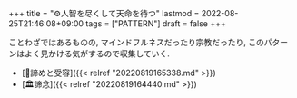 +++
title = "⚙人智を尽くして天命を待つ"
lastmod = 2022-08-25T21:46:08+09:00
tags = ["PATTERN"]
draft = false
+++

ことわざではあるものの, マインドフルネスだったり宗教だったり, このパターンはよく見かける気がするので収集していく.

-   [📝諦めと受容]({{< relref "20220819165338.md" >}})
-   [🏛諦念]({{< relref "20220819164440.md" >}})
